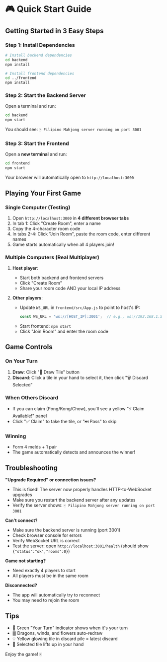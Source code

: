 # 🎮 Quick Start Guide

## Getting Started in 3 Easy Steps

### Step 1: Install Dependencies

```bash
# Install backend dependencies
cd backend
npm install

# Install frontend dependencies
cd ../frontend
npm install
```

### Step 2: Start the Backend Server

Open a terminal and run:

```bash
cd backend
npm start
```

You should see: `🀄 Filipino Mahjong server running on port 3001`

### Step 3: Start the Frontend

Open a **new terminal** and run:

```bash
cd frontend
npm start
```

Your browser will automatically open to `http://localhost:3000`

## Playing Your First Game

### Single Computer (Testing)

1. Open `http://localhost:3000` in **4 different browser tabs**
2. In tab 1: Click "Create Room", enter a name
3. Copy the 4-character room code
4. In tabs 2-4: Click "Join Room", paste the room code, enter different names
5. Game starts automatically when all 4 players join!

### Multiple Computers (Real Multiplayer)

1. **Host player**: 
   - Start both backend and frontend servers
   - Click "Create Room"
   - Share your room code AND your local IP address

2. **Other players**:
   - Update `WS_URL` in `frontend/src/App.js` to point to host's IP:
     ```javascript
     const WS_URL = 'ws://[HOST_IP]:3001';  // e.g., ws://192.168.1.5:3001
     ```
   - Start frontend: `npm start`
   - Click "Join Room" and enter the room code

## Game Controls

### On Your Turn
1. **Draw**: Click "🎴 Draw Tile" button
2. **Discard**: Click a tile in your hand to select it, then click "🗑️ Discard Selected"

### When Others Discard
- If you can claim (Pong/Kong/Chow), you'll see a yellow "⚡ Claim Available!" panel
- Click "✅ Claim" to take the tile, or "⏭️ Pass" to skip

### Winning
- Form 4 melds + 1 pair
- The game automatically detects and announces the winner!

## Troubleshooting

**"Upgrade Required" or connection issues?**
- This is fixed! The server now properly handles HTTP-to-WebSocket upgrades
- Make sure you restart the backend server after any updates
- Verify the server shows: `🀄 Filipino Mahjong server running on port 3001`

**Can't connect?**
- Make sure the backend server is running (port 3001)
- Check browser console for errors
- Verify WebSocket URL is correct
- Test the server: open `http://localhost:3001/health` (should show `{"status":"ok","rooms":0}`)

**Game not starting?**
- Need exactly 4 players to start
- All players must be in the same room

**Disconnected?**
- The app will automatically try to reconnect
- You may need to rejoin the room

## Tips

- 🎯 Green "Your Turn" indicator shows when it's your turn
- 🀫 Dragons, winds, and flowers auto-redraw
- 💡 Yellow glowing tile in discard pile = latest discard
- 🎨 Selected tile lifts up in your hand

Enjoy the game! 🀄


